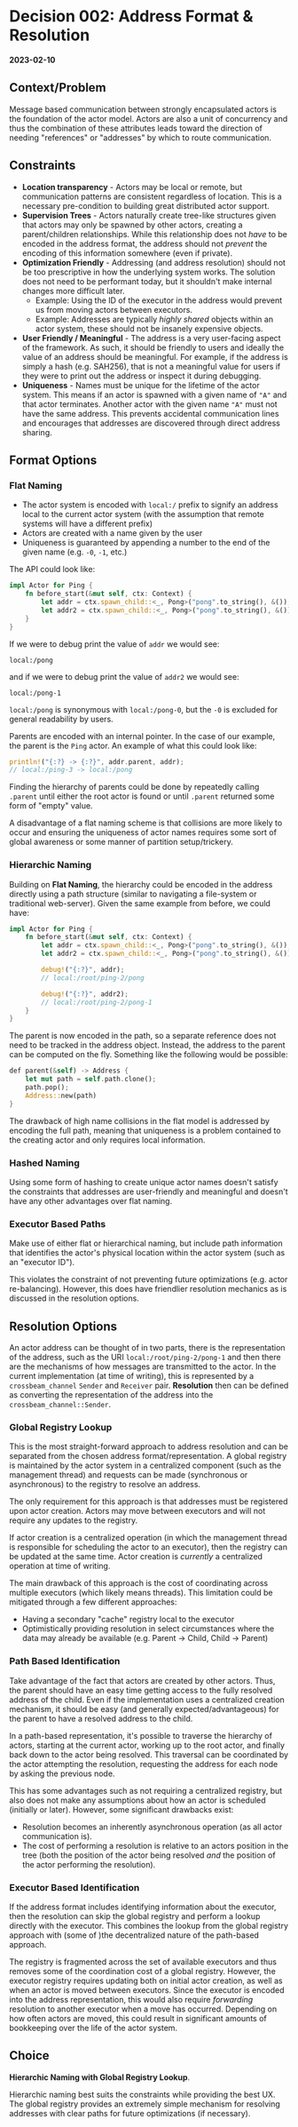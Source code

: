 # Decision 002: Address Format & Resolution
__2023-02-10__

## Context/Problem

Message based communication between strongly encapsulated actors is the foundation of the
actor model. Actors are also a unit of concurrency and thus the combination of these attributes
leads toward the direction of needing "references" or "addresses" by which to route
communication.

## Constraints

+ __Location transparency__ - Actors may be local or remote, but communication patterns are
  consistent regardless of location. This is a necessary pre-condition to building great distributed
  actor support.
+ __Supervision Trees__ - Actors naturally create tree-like structures given that actors may only
  be spawned by other actors, creating a parent/children relationships. While this relationship does
  not _have_ to be encoded in the address format, the address should not _prevent_ the encoding of
  this information somewhere (even if private).
+ __Optimization Friendly__ - Addressing (and address resolution) should not be too prescriptive
  in how the underlying system works. The solution does not need to be performant today, but it
  shouldn't make internal changes more difficult later.
    + Example: Using the ID of the executor in the address would prevent us from moving actors
      between executors.
    + Example: Addresses are typically _highly shared_ objects within an actor system, these should
      not be insanely expensive objects.
+ __User Friendly / Meaningful__ - The address is a very user-facing aspect of the framework.  As
  such, it should be friendly to users and ideally the value of an address should be meaningful.
  For example, if the address is simply a hash (e.g. SAH256), that is not a meaningful value for
  users if they were to print out the address or inspect it during debugging.
+ __Uniqueness__ - Names must be unique for the lifetime of the actor system. This means if an actor
  is spawned with a given name of `"A"` and that actor terminates. Another actor with the given name
  `"A"` must not have the same address. This prevents accidental communication lines and encourages
  that addresses are discovered through direct address sharing.


## Format Options

### Flat Naming

+ The actor system is encoded with `local:/` prefix to signify an address local to the current
  actor system (with the assumption that remote systems will have a different prefix)
+ Actors are created with a name given by the user
+ Uniqueness is guaranteed by appending a number to the end of the given name (e.g. `-0`, `-1`, etc.)

The API could look like:

```rust
impl Actor for Ping {
    fn before_start(&mut self, ctx: Context) {
        let addr = ctx.spawn_child::<_, Pong>("pong".to_string(), &());
        let addr2 = ctx.spawn_child::<_, Pong>("pong".to_string(), &());
    }
}
```

If we were to debug print the value of `addr` we would see:

```text
local:/pong
```

and if we were to debug print the value of `addr2` we would see:

```text
local:/pong-1
```

`local:/pong` is synonymous with `local:/pong-0`, but the `-0` is excluded for general readability
by users.

Parents are encoded with an internal pointer. In the case of our example, the parent is the `Ping`
actor. An example of what this could look like:

```rust
println!("{:?} -> {:?}", addr.parent, addr);
// local:/ping-3 -> local:/pong
```

Finding the hierarchy of parents could be done by repeatedly calling `.parent` until either the root
actor is found or until `.parent` returned some form of "empty" value.

A disadvantage of a flat naming scheme is that collisions are more likely to occur and ensuring the
uniqueness of actor names requires some sort of global awareness or some manner of partition
setup/trickery.

### Hierarchic Naming

Building on __Flat Naming__, the hierarchy could be encoded in the address directly using a path
structure (similar to navigating a file-system or traditional web-server). Given the same example
from before, we could have:

```rust
impl Actor for Ping {
    fn before_start(&mut self, ctx: Context) {
        let addr = ctx.spawn_child::<_, Pong>("pong".to_string(), &());
        let addr2 = ctx.spawn_child::<_, Pong>("pong".to_string(), &());

        debug!("{:?}", addr);
        // local:/root/ping-2/pong

        debug!("{:?}", addr2);
        // local:/root/ping-2/pong-1
    }
}
```

The parent is now encoded in the path, so a separate reference does not need to be tracked
in the address object. Instead, the address to the parent can be computed on the fly. Something
like the following would be possible:

```rust
def parent(&self) -> Address {
    let mut path = self.path.clone();
    path.pop();
    Address::new(path)
}
```

The drawback of high name collisions in the flat model is addressed by encoding the full path,
meaning that uniqueness is a problem contained to the creating actor and only requires local
information.

### Hashed Naming

Using some form of hashing to create unique actor names doesn't satisfy the constraints that
addresses are user-friendly and meaningful and doesn't have any other advantages over flat
naming.

### Executor Based Paths

Make use of either flat or hierarchical naming, but include path information that identifies
the actor's physical location within the actor system (such as an "executor ID").

This violates the constraint of not preventing future optimizations (e.g. actor re-balancing).
However, this does have friendlier resolution mechanics as is discussed in the resolution options.

## Resolution Options

An actor address can be thought of in two parts, there is the representation of the address, such
as the URI `local:/root/ping-2/pong-1` and then there are the mechanisms of how messages are
transmitted to the actor. In the current implementation (at time of writing), this is represented
by a `crossbeam_channel` `Sender` and `Receiver` pair.  __Resolution__ then can be defined as
converting the representation of the address into the `crossbeam_channel::Sender`.

### Global Registry Lookup

This is the most straight-forward approach to address resolution and can be separated from the
chosen address format/representation. A global registry is maintained by the actor system in a
centralized component (such as the management thread) and requests can be made (synchronous or
asynchronous) to the registry to resolve an address.

The only requirement for this approach is that addresses must be registered upon actor creation.
Actors may move between executors and will not require any updates to the registry.

If actor creation is a centralized operation (in which the management thread is responsible for
scheduling the actor to an executor), then the registry can be updated at the same time. Actor
creation is _currently_ a centralized operation at time of writing.

The main drawback of this approach is the cost of coordinating across multiple executors (which
likely means threads). This limitation could be mitigated through a few different approaches:
  + Having a secondary "cache" registry local to the executor
  + Optimistically providing resolution in select circumstances where the data may already
    be available (e.g. Parent -> Child, Child -> Parent)

### Path Based Identification

Take advantage of the fact that actors are created by other actors. Thus, the parent should have
an easy time getting access to the fully resolved address of the child. Even if the implementation
uses a centralized creation mechanism, it should be easy (and generally expected/advantageous) for
the parent to have a resolved address to the child.

In a path-based representation, it's possible to traverse the hierarchy of actors, starting at the
current actor, working up to the root actor, and finally back down to the actor being resolved.
This traversal can be coordinated by the actor attempting the resolution, requesting the address
for each node by asking the previous node.

This has some advantages such as not requiring a centralized registry, but also does not make any
assumptions about how an actor is scheduled (initially or later). However, some significant
drawbacks exist:
  + Resolution becomes an inherently asynchronous operation (as all actor communication is).
  + The cost of performing a resolution is relative to an actors position in the tree (both the
    position of the actor being resolved _and_ the position of the actor performing the resolution).

### Executor Based Identification

If the address format includes identifying information about the executor, then the resolution
can skip the global registry and perform a lookup directly with the executor. This combines the
lookup from the global registry approach with (some of )the decentralized nature of the
path-based approach.

The registry is fragmented across the set of available executors and thus removes some of the
coordination cost of a global registry. However, the executor registry requires updating both
on initial actor creation, as well as when an actor is moved between executors. Since the executor
is encoded into the address representation, this would also require _forwarding_ resolution
to another executor when a move has occurred. Depending on how often actors are moved, this
could result in significant amounts of bookkeeping over the life of the actor system.

## Choice

__Hierarchic Naming with Global Registry Lookup__.

Hierarchic naming best suits the constraints while providing the best UX. The global registry
provides an extremely simple mechanism for resolving addresses with clear paths for future
optimizations (if necessary).
